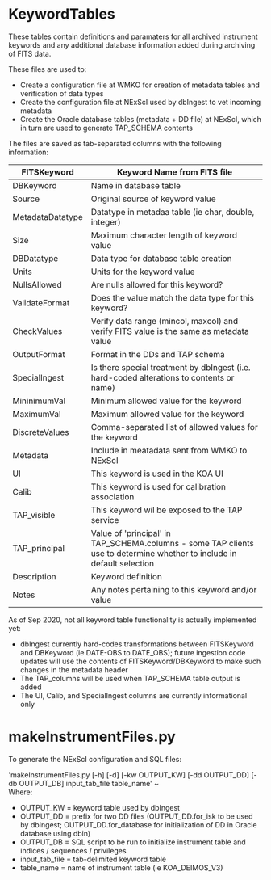# KeywordTables
These tables contain definitions and paramaters for all archived instrument keywords and any additional database information added during archiving of FITS data.

These files are used to:
* Create a configuration file at WMKO for creation of metadata tables and verification of data types
* Create the configuration file at NExScI used by dbIngest to vet incoming metadata
* Create the Oracle database tables (metadata + DD file) at NExScI, which in turn are used to generate TAP_SCHEMA contents


The files are saved as tab-separated columns with the following information:

| FITSKeyword | Keyword Name from FITS file|
| ------- | ------------ |
| DBKeyword | Name in database table 
| Source | Original source of keyword value
| MetadataDatatype | Datatype in metadaa table (ie char, double, integer)
| Size | Maximum character length of keyword value
| DBDatatype | Data type for database table creation
| Units | Units for the keyword value
| NullsAllowed | Are nulls allowed for this keyword?
| ValidateFormat | Does the value match the data type for this keyword?
| CheckValues | Verify data range (mincol, maxcol) and verify FITS value is the same as metadata value
| OutputFormat | Format in the DDs and TAP schema
| SpecialIngest | Is there special treatment by dbIngest (i.e. hard-coded alterations to contents or name)
| MininimumVal | Minimum allowed value for the keyword
| MaximumVal | Maximum allowed value for the keyword
| DiscreteValues | Comma-separated list of allowed values for the keyword
| Metadata | Include in meatadata sent from WMKO to NExScI
| UI | This keyword is used in the KOA UI
| Calib | This keyword is used for calibration association
| TAP_visible | This keyword wil be exposed to the TAP service
| TAP_principal | Value of 'principal' in TAP_SCHEMA.columns - some TAP clients use to determine whether to include in default selection
| Description | Keyword definition
| Notes | Any notes pertaining to this keyword and/or value


As of Sep 2020,  not all keyword table functionality is actually implemented yet:
* dbIngest currently hard-codes transformations between FITSKeyword and DBKeyword (ie DATE-OBS to DATE_OBS); future ingestion code updates will use  the contents of FITSKeyword/DBKeyword to make such changes in the metadata header
* The TAP_columns will be used when TAP_SCHEMA table output is added
* The UI, Calib, and SpecialIngest columns are currently informational only 

# makeInstrumentFiles.py

To generate the NExScI configuration and SQL files:

'makeInstrumentFiles.py [-h] [-d] [-kw OUTPUT_KW] [-dd OUTPUT_DD] [-db OUTPUT_DB] input_tab_file table_name'
~                                                                    
Where:

* OUTPUT_KW = keyword table used by dbIngest
* OUTPUT_DD = prefix for two DD files (OUTPUT_DD.for_isk to be used by dbIngest; OUTPUT_DD.for_database for initialization of DD in Oracle database using dbin)
* OUTPUT_DB = SQL script to be run to initialize instrument table and indices / sequences / privileges
* input_tab_file = tab-delimited keyword table
* table_name = name of instrument table (ie KOA_DEIMOS_V3)
